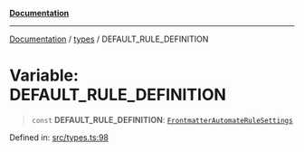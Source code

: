 [**Documentation**](../../README.md)

***

[Documentation](../../README.md) / [types](../README.md) / DEFAULT\_RULE\_DEFINITION

# Variable: DEFAULT\_RULE\_DEFINITION

> `const` **DEFAULT\_RULE\_DEFINITION**: [`FrontmatterAutomateRuleSettings`](../interfaces/FrontmatterAutomateRuleSettings.md)

Defined in: [src/types.ts:98](https://github.com/Christian-Me/folder-to-tags-plugin/blob/324c4975948764581637da1ab1e4cb12dc3f447a/src/types.ts#L98)
